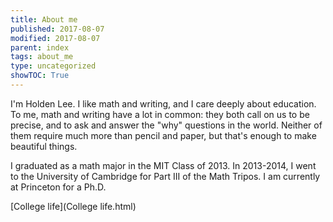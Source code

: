 ```yaml
---
title: About me
published: 2017-08-07
modified: 2017-08-07
parent: index
tags: about_me
type: uncategorized
showTOC: True
---
```




I'm Holden Lee. I like math and writing, and I care deeply about education. To me, math and writing have a lot in common: they both call on us to be precise, and to ask and answer the "why" questions in the world. Neither of them require much more than pencil and paper, but that's enough to make beautiful things.

I graduated as a math major in the MIT Class of 2013. In 2013-2014, I went to the University of Cambridge for Part III of the Math Tripos. I am currently at Princeton for a Ph.D.

[College life](College life.html)


